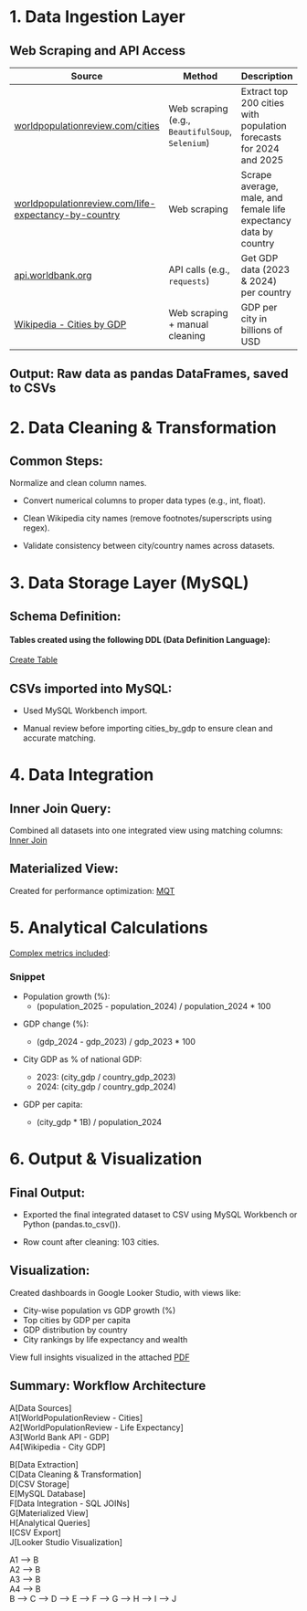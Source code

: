 # 1. Data Ingestion Layer
## Web Scraping and API Access

| Source                                                                                                                                | Method                                           | Description                                                        |
| ------------------------------------------------------------------------------------------------------------------------------------- | ------------------------------------------------ | ------------------------------------------------------------------ |
| [worldpopulationreview.com/cities](https://worldpopulationreview.com/cities)                                                          | Web scraping (e.g., `BeautifulSoup`, `Selenium`) | Extract top 200 cities with population forecasts for 2024 and 2025 |
| [worldpopulationreview.com/life-expectancy-by-country](https://worldpopulationreview.com/country-rankings/life-expectancy-by-country) | Web scraping                                     | Scrape average, male, and female life expectancy data by country   |
| [api.worldbank.org](http://api.worldbank.org/v2/country/all/indicator/NY.GDP.MKTP.CD)                                                 | API calls (e.g., `requests`)                     | Get GDP data (2023 & 2024) per country                             |
| [Wikipedia - Cities by GDP](https://en.wikipedia.org/wiki/List_of_cities_by_GDP)                                                      | Web scraping + manual cleaning                   | GDP per city in billions of USD                                    |

## Output: Raw data as pandas DataFrames, saved to CSVs

# 2. Data Cleaning & Transformation
## Common Steps:
Normalize and clean column names.

* Convert numerical columns to proper data types (e.g., int, float).

* Clean Wikipedia city names (remove footnotes/superscripts using regex).

* Validate consistency between city/country names across datasets.


# 3. Data Storage Layer (MySQL)
## Schema Definition:
#### Tables created using the following DDL (Data Definition Language):
[Create Table](https://github.com/Adedugbee/World-Cities-Scope/blob/main/SQL/Tables.sql)

## CSVs imported into MySQL:
* Used MySQL Workbench import.

* Manual review before importing cities_by_gdp to ensure clean and accurate matching.


# 4. Data Integration
## Inner Join Query:
Combined all datasets into one integrated view using matching columns:
[Inner Join](https://github.com/Adedugbee/World-Cities-Scope/blob/main/SQL/Inner_Join_All_Tables.sql)

## Materialized View:
Created for performance optimization:
[MQT](https://github.com/Adedugbee/World-Cities-Scope/blob/main/SQL/Materialized_View.sql)


# 5. Analytical Calculations
[Complex metrics included](https://github.com/Adedugbee/World-Cities-Scope/blob/main/SQL/city_population_gdp_analysis.sql):

### Snippet
- Population growth (%):
  * (population_2025 - population_2024) / population_2024 * 100

* GDP change (%):
  * (gdp_2024 - gdp_2023) / gdp_2023 * 100

* City GDP as % of national GDP:
  * 2023: (city_gdp / country_gdp_2023)
  * 2024: (city_gdp / country_gdp_2024)

* GDP per capita:
  * (city_gdp * 1B) / population_2024
 

# 6. Output & Visualization
## Final Output:
- Exported the final integrated dataset to CSV using MySQL Workbench or Python (pandas.to_csv()).

- Row count after cleaning: 103 cities.

## Visualization:
Created dashboards in Google Looker Studio, with views like:
- City-wise population vs GDP growth (%)
- Top cities by GDP per capita
- GDP distribution by country
- City rankings by life expectancy and wealth

View full insights visualized in the attached [PDF](https://github.com/Adedugbee/World-Cities-Scope/tree/main/DataVizPDF)

## Summary: Workflow Architecture
  A[Data Sources]  
  A1[WorldPopulationReview - Cities]  
  A2[WorldPopulationReview - Life Expectancy]  
  A3[World Bank API - GDP]  
  A4[Wikipedia - City GDP]

  B[Data Extraction]  
  C[Data Cleaning & Transformation]  
  D[CSV Storage]  
  E[MySQL Database]  
  F[Data Integration - SQL JOINs]  
  G[Materialized View]  
  H[Analytical Queries]  
  I[CSV Export]  
  J[Looker Studio Visualization]  

  A1 --> B  
  A2 --> B  
  A3 --> B  
  A4 --> B  
  B --> C --> D --> E --> F --> G --> H --> I --> J
